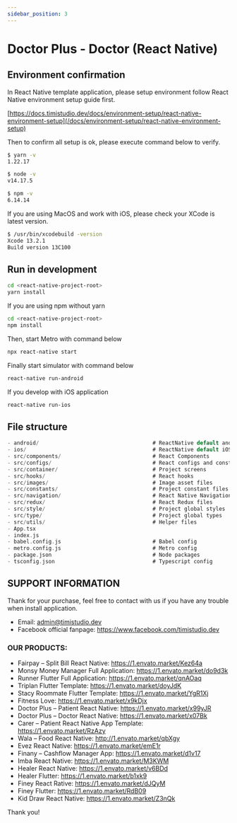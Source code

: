 ```yaml
---
sidebar_position: 3
---
```


# Doctor Plus - Doctor (React Native)

## Environment confirmation

In React Native template application, please setup environment follow React Native environment setup guide first.

[https://docs.timistudio.dev/docs/environment-setup/react-native-environment-setup](/docs/environment-setup/react-native-environment-setup)

Then to confirm all setup is ok, please execute command below to verify.

```bash
$ yarn -v
1.22.17

$ node -v
v14.17.5

$ npm -v
6.14.14
```

If you are using MacOS and work with iOS, please check your XCode is latest version.

```bash
$ /usr/bin/xcodebuild -version
Xcode 13.2.1
Build version 13C100
```

## Run in development

```bash
cd <react-native-project-root>
yarn install
```

If you are using npm without yarn

```bash
cd <react-native-project-root>
npm install
```

Then, start Metro with command below

```bash
npx react-native start
```

Finally start simulator with command below

```bash
react-native run-android
```

If you develop with iOS application

```bash
react-native run-ios
```

## File structure

```c
- android/                                    # ReactNative default android files
- ios/                                        # ReactNative default iOS files
- src/components/                             # React Components
- src/configs/                                # React configs and constant files
- src/container/                              # Project screens
- src/hooks/                                  # React hooks
- src/images/                                 # Image asset files
- src/constants/                              # Project constant files
- src/navigation/                             # React Native Navigation
- src/redux/                                  # React Redux files
- src/style/                                  # Project global styles
- src/type/                                   # Project global types
- src/utils/                                  # Helper files
- App.tsx
- index.js
- babel.config.js                             # Babel config
- metro.config.js                             # Metro config
- package.json                                # Node packages
- tsconfig.json                               # Typescript config
```

## SUPPORT INFORMATION

Thank for your purchase, feel free to contact with us if you have any trouble when install application.

- Email: admin@timistudio.dev
- Facebook official fanpage: <https://www.facebook.com/timistudio.dev>

### OUR PRODUCTS:

- Fairpay – Split Bill React Native: https://1.envato.market/Kez64a
- Monsy Money Manager Full Application: https://1.envato.market/do9d3k
- Runner Flutter Full Application: https://1.envato.market/qnAOaq
- Triplan Flutter Template: https://1.envato.market/doyJdK
- Stacy Roommate Flutter Template: https://1.envato.market/YgR1Xj
- Fitness Love: https://1.envato.market/x9kDjx
- Doctor Plus – Patient React Native: https://1.envato.market/x99yJR
- Doctor Plus – Doctor React Native: https://1.envato.market/x07Bk
- Carer – Patient React Native App Template: https://1.envato.market/RzAzy
- Wala – Food React Native: http://1.envato.market/qbXgy
- Evez React Native: https://1.envato.market/emE1r
- Finany – Cashflow Manager App: https://1.envato.market/d1v17
- Imba React Native: https://1.envato.market/M3KWM
- Healer React Native: https://1.envato.market/v6BDd
- Healer Flutter: https://1.envato.market/b1xk9
- Finey React Rative: https://1.envato.market/dJQyM
- Finey Flutter: https://1.envato.market/RdB09
- Kid Draw React Native: https://1.envato.market/Z3nQk

Thank you!

